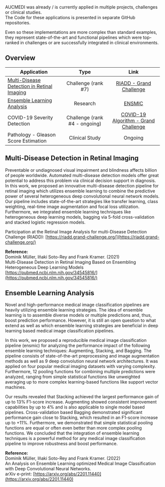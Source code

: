 AUCMEDI was already / is currently applied in multiple projects, challenges or clinical studies.  
The Code for these applications is presented in separate GitHub repositories.

Even so these implementations are more complex than standard examples, they represent state-of-the-art and functional pipelines which were top-ranked in challenges or are successfully integrated in clinical environments.

## Overview

| Application | Type | Link  |
|-------------|:--------------------:|:------:|
| [Multi-Disease Detection in Retinal Imaging](#RIADD) | Challenge (rank #7) | [RIADD - Grand Challenge](https://github.com/frankkramer-lab/riadd.aucmedi) |
| [Ensemble Learning Analysis](#ENSMIC) | Research | [ENSMIC](https://github.com/frankkramer-lab/ensmic) |
| COVID-19 Severity Detection | Challenge (rank #4 - ongoing) | [COVID-19 Algorithm - Grand Challenge](https://grand-challenge.org/algorithms/stoic2021-covid-19-lung-ct-scans-team-augsburg) |
| Pathology - Gleason Score Estimation | Clinical Study | Ongoing |


## <a name="RIADD"></a>Multi-Disease Detection in Retinal Imaging

Preventable or undiagnosed visual impairment and blindness affects billion of people worldwide. Automated multi-disease detection models offer great potential to address this problem via clinical decision support in diagnosis. In this work, we proposed an innovative multi-disease detection pipeline for retinal imaging which utilizes ensemble learning to combine the predictive power of several heterogeneous deep convolutional neural network models. Our pipeline includes state-of-the-art strategies like transfer learning, class weighting, real-time image augmentation and focal loss utilization. Furthermore, we integrated ensemble learning techniques like heterogeneous deep learning models, bagging via 5-fold cross-validation and stacked logistic regression models.

Participation at the Retinal Image Analysis for multi-Disease Detection Challenge (RIADD):
[https://riadd.grand-challenge.org/](https://riadd.grand-challenge.org/)

**Reference:**  
Dominik Müller, Iñaki Soto-Rey and Frank Kramer. (2021)  
Multi-Disease Detection in Retinal Imaging Based on Ensembling Heterogeneous Deep Learning Models  
[https://pubmed.ncbi.nlm.nih.gov/34545816/](https://pubmed.ncbi.nlm.nih.gov/34545816/)

## <a name="ENSMIC"></a>Ensemble Learning Analysis

Novel and high-performance medical image classification pipelines are heavily utilizing ensemble learning strategies. The idea of ensemble learning is to assemble diverse models or multiple predictions and, thus, boost prediction performance. However, it is still an open question to what extend as well as which ensemble learning strategies are beneficial in deep learning based medical image classification pipelines.

In this work, we proposed a reproducible medical image classification pipeline (ensmic) for analyzing the performance impact of the following ensemble learning techniques: Augmenting, Stacking, and Bagging. The pipeline consists of state-of-the-art preprocessing and image augmentation methods as well as 9 deep convolution neural network architectures. It was applied on four popular medical imaging datasets with varying complexity. Furthermore, 12 pooling functions for combining multiple predictions were analyzed, ranging from simple statistical functions like unweighted averaging up to more complex learning-based functions like support vector machines.

Our results revealed that Stacking achieved the largest performance gain of up to 13% F1-score increase. Augmenting showed consistent improvement capabilities by up to 4% and is also applicable to single model based pipelines. Cross-validation based Bagging demonstrated significant performance gain close to Stacking, which resulted in an F1-score increase up to +11%. Furthermore, we demonstrated that simple statistical pooling functions are equal or often even better than more complex pooling functions. We concluded that the integration of ensemble learning techniques is a powerful method for any medical image classification pipeline to improve robustness and boost performance.

**Reference:**  
Dominik Müller, Iñaki Soto-Rey and Frank Kramer. (2022)  
An Analysis on Ensemble Learning optimized Medical Image Classification with Deep Convolutional Neural Networks.  
arXiv e-print: [https://arxiv.org/abs/2201.11440](https://arxiv.org/abs/2201.11440)

